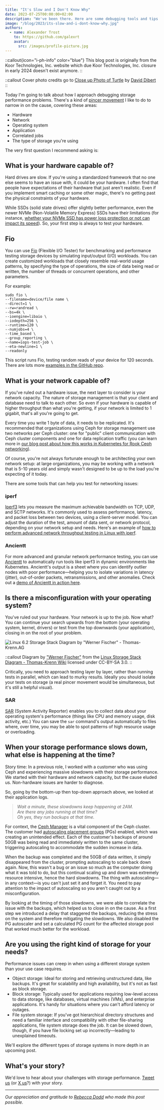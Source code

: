 ```yaml
---
title: "It's Slow and I Don't Know Why"
date: 2023-07-25T00:00:00+02:00
description: "We've been there. Here are some debugging tools and tips for getting to the bottom of storage performance issues."
image: "/blog/2023/its-slow-and-i-dont-know-why.jpg"
authors:
  - name: Alexander Trost
    to: https://github.com/galexrt
    avatar:
      src: /images/profile-picture.jpg
---
```


::callout{icon="i-ph-info" color="blue"}
This blog post is originally from the Koor Technologies, Inc. website which due Koor Technologies, Inc. closure in early 2024 doesn't exist anymore.
::

::callout
Cover photo credits go to [Close up Photo of Turtle](https://www.pexels.com/photo/close-up-photo-of-turtle-2613148/) by [David Dibert](https://twitter.com/dibert)
::

Today I'm going to talk about how I approach debugging storage performance problems. There's a kind of [pincer movement](https://en.wikipedia.org/wiki/Pincer_movement) I like to do to narrow in on the cause, covering these areas:

- Hardware
- Network
- Operating system
- Application
- Correlated jobs
- The type of storage you're using

The very first question I recommend asking is:

## What is your hardware capable of?

Hard drives are slow. If you're using a standardized framework that no one else seems to have an issue with, it could be your hardware. I often find that people have expectations of their hardware that just aren't realistic. Even if you implement smart caching or some other magic, there's no getting past the physical constraints of your hardware.

While SSDs (solid state drives) offer slightly better performance, even the newer NVMe (Non-Volatile Memory Express) SSDs have their limitations (for instance, [whether your NVMe SSD has power loss protection or not can impact its speed](https://blog.okami.dev/ceph-etcd-and-the-sync-hole/)). So, your first step is always to test your hardware.

## Fio

You can use [Fio](https://github.com/axboe/fio) (Flexible I/O Tester) for benchmarking and performance testing storage devices by simulating input/output (I/O) workloads. You can create customized workloads that closely resemble real-world usage patterns, by specifying the type of operations, the size of data being read or written, the number of threads or concurrent operations, and other parameters.

For example:

```
sudo fio \
--filename=device/file name \
--direct=1 \
--rw=randread \
--bs=4k \
--ioengine=libaio \
--iodepth=256 \
--runtime=120 \
--numjobs=4 \
--time_based \
--group_reporting \
--name=iops-test-job \
--eta-newline=1 \
--readonly
```

This script runs Fio, testing random reads of your device for 120 seconds. There are lots more [examples in the GitHub repo](https://github.com/axboe/fio/tree/master/examples).

## What is your network capable of?

If you've ruled out a hardware issue, the next layer to consider is your network capacity. The nature of storage management is that your client and database need to talk to each other. So even if your hardware is capable of higher throughput than what you're getting, if your network is limited to 1 gigabit, that's all you're going to get.

Every time you write 1 byte of data, it needs to be replicated. It's recommended that organizations using Ceph for storage management use two networks per Ceph cluster: one for "public" client communication with Ceph cluster components and one for data replication traffic (you can learn more in [our blog post about how this works in Kubernetes for Rook Ceph networking](/blog/2023/multus-is-the-way-to-go-for-rook-ceph-networking/)).

Of course, you're not always fortunate enough to be architecting your own network setup: at large organizations, you may be working with a network that is 5-10 years old and simply wasn't designed to be up to the load you're expecting of it today.

There are some tools that can help you test for networking issues:

### iperf

[Iperf3](https://github.com/esnet/iperf) lets you measure the maximum achievable bandwidth on TCP, UDP, and SCTP networks. It's commonly used to assess performance, latency, and packet loss between two devices, using a client-server model. You can adjust the duration of the test, amount of data sent, or network protocol, depending on your network setup and needs. Here's an example of [how to perform advanced network throughput testing in Linux with iperf](https://www.tecmint.com/test-network-throughput-in-linux/).

### Ancientt

For more advanced and granular network performance testing, you can use [Ancientt](https://github.com/galexrt/ancientt) to automatically run tools like iperf3 in dynamic environments like Kubernetes. Ancientt's output is a sheet where you can identify outlier nodes with poor performance—helping you to isolate variations in latency (jitter), out-of-order packets, retransmissions, and other anomalies. Check out a [demo of Ancientt in action here](https://github.com/galexrt/ancientt/blob/main/docs/demos.md).

## Is there a misconfiguration with your operating system?

You've ruled out your hardware. Your network is up to the job. Now what? You can continue your search upwards from the bottom (your operating system, kernel, drivers) or test from the top downwards (your application), closing in on the root of your problem.

![Linux 6.2 Storage Stack Diagram by "Werner Fischer" - Thomas-Krenn.AG](/blog/2023/its-slow-and-i-dont-know-why/Linux-storage-stack-diagram_v6.2.png)

::callout
Diagram by ["Werner Fischer"](https://www.thomas-krenn.com/en/wiki/User:Wfischer) from the [Linux Storage Stack Diagram - Thomas-Krenn Wiki](https://www.thomas-krenn.com/en/wiki/Linux_Storage_Stack_Diagram) licensed under CC-BY-SA 3.0.
::

Critically, you need to approach testing layer by layer, rather than running tests in parallel, which can lead to murky results. Ideally you should isolate your tests on storage (a real pincer movement would be simultaneous, but it's still a helpful visual).

### SAR

[SAR](https://linux.die.net/man/1/sar) (System Activity Reporter) enables you to collect data about your operating system's performance (things like CPU and memory usage, disk activity, etc.) You can save the `sar` command's output automatically to files where, over time, you may be able to spot patterns of high resource usage or overloading.

## When your storage performance slows down, what else is happening at the time?

Story time: In a previous role, I worked with a customer who was using Ceph and experiencing massive slowdowns with their storage performance. We started with their hardware and network capacity, but the cause eluded us. Non-hardware issues are harder to diagnose.

So, going by the bottom-up then top-down approach above, we looked at their application logs.

> *Wait a minute, these slowdowns keep happening at 2AM.*<br/>
> *Are there any jobs running at that time?*<br/>
> *Oh yes, they run backups at that time.*

For context, the [Ceph Manager](https://docs.ceph.com/en/quincy/mgr/#ceph-manager-daemon) is a vital component of the Ceph cluster. The customer had [autoscaling placement groups](https://docs.ceph.com/en/latest/rados/operations/placement-groups/) (PGs) enabled, which was creating an unintended effect. Each of the customer's backups of around 50GB was being read and immediately written to the same cluster, triggering autoscaling to accommodate the sudden increase in data.

When the backup was completed and the 50GB of data written, it simply disappeared from the cluster, prompting autoscaling to scale back down again. Now, this wasn't a bug or an issue so much as the computer doing what it was told to do, but this continual scaling up and down was extremely resource intensive, hence the hard slowdowns. The thing with autoscaling—in any context—is you can't just set it and forget it. You need to pay attention to the impact of autoscaling so you aren't caught out by a misconfiguration.

By looking at the timing of those slowdowns, we were able to correlate the issue with the backups, which helped us to close in on the cause. As a first step we introduced a delay that staggered the backups, reducing the stress on the system and therefore mitigating the slowdowns. We also disabled the PG autoscaler and set a calculated PG count for the affected storage pool that worked much better for the workload.

## Are you using the right kind of storage for your needs?

Performance issues can creep in when using a different storage system than your use case requires.

- Object storage: Ideal for storing and retrieving unstructured data, like backups. It's great for scalability and high availability, but it's not as fast as block storage.
- Block storage: Typically used for applications requiring low-level access to data storage, like databases, virtual machines (VMs), and enterprise applications. It's handy for situations where you can't afford latency or outages.
- File system storage: If you've got hierarchical directory structures and need a familiar interface and compatibility with other file-sharing applications, file system storage does the job. It can be slowed down, though, if you have file locking set up incorrectly—leading to unexplained timeouts.

We'll explore the different types of storage systems in more depth in an upcoming post.

## What's your story?

We'd love to hear about your challenges with storage performance. [Tweet us](https://twitter.com/koor_tech) (or [X us](https://x.com/koor_tech)?) with your story.

---

*Our appreciation and gratitude to [Rebecca Dodd](https://thebasementoffice.co.uk/) who made this post possible.*
